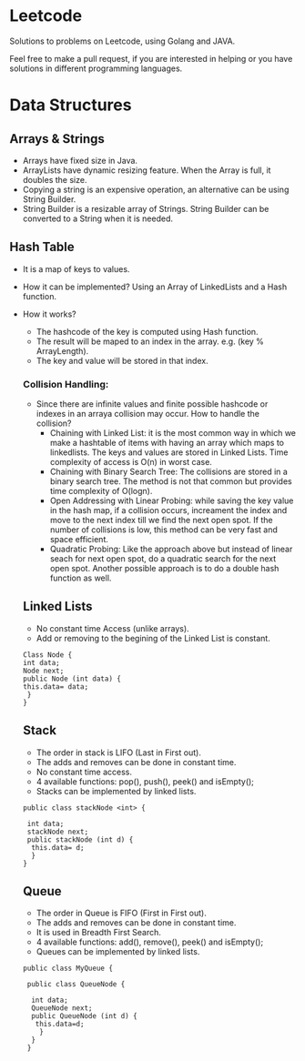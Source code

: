 # Leetcode

Solutions to problems on Leetcode, using Golang and JAVA.

Feel free to make a pull request, if you are interested in helping or you have solutions in different programming languages.


# Data Structures

 ## Arrays & Strings
 
 - Arrays have fixed size in Java.
 - ArrayLists have dynamic resizing feature. When the Array is full, it doubles the size.
 - Copying a string is an expensive operation, an alternative can be using String Builder.
 - String Builder is a resizable array of Strings. String Builder can be converted to a String when it is needed.
 
 ## Hash Table
 
 - It is a map of keys to values.
 - How it can be implemented?  Using an Array of LinkedLists and a Hash function.
 - How it works? 
    - The hashcode of the key is computed using Hash function.
    - The result will be maped to an index in the array. e.g. (key % ArrayLength).
    - The key and value will be stored in that index.
    
    ### Collision Handling:
    
    - Since there are infinite values and finite possible hashcode or indexes in an arraya collision may occur. How to handle the collision?
        - Chaining with Linked List: it is the most common way in which we make a hashtable of items with having an array which maps to linkedlists. The keys and values are stored in Linked Lists. Time complexity of access is O(n) in worst case.
        - Chaining with Binary Search Tree: The collisions are stored in a binary search tree. The method is not that common but provides time complexity of O(logn).
        - Open Addressing with Linear Probing: while saving the key value in the hash map, if a collision occurs, increament the index and move to the next index till we find the next open spot. If the number of collisions is low, this method can be very fast and space efficient.
        - Quadratic Probing: Like the approach above but instead of linear seach for next open spot, do a quadratic search for the next open spot. Another possible approach is to do a double hash function as well.
        
   ## Linked Lists
     - No constant time Access (unlike arrays).
     - Add or removing to the begining of the Linked List is constant. 
     
     
     
     ```
     Class Node {
     int data; 
     Node next; 
     public Node (int data) {
     this.data= data;
      }
     }
     ```
        
    ## Stack
    
     - The order in stack is LIFO (Last in First out).
     - The adds and removes can be done in constant time.
     - No constant time access.
     - 4 available functions: pop(), push(), peek() and isEmpty();
     - Stacks can be implemented by linked lists.
     
     
     
     ```
     public class stackNode <int> {
      
      int data; 
      stackNode next; 
      public stackNode (int d) {
       this.data= d; 
       }
     }
     ```
   ## Queue
   
     - The order in Queue is FIFO (First in First out).
     - The adds and removes can be done in constant time.
     - It is used in Breadth First Search.
     - 4 available functions:  add(), remove(), peek() and isEmpty();
     - Queues can be implemented by linked lists.
   
   
   
   ```
   public class MyQueue {
    
    public class QueueNode {
     
     int data;
     QueueNode next; 
     public QueueNode (int d) {
      this.data=d;
       }
     }
    }
   ```

